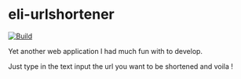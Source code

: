 # eli-urlshortener
[![Build](https://github.com/eliferd/eli-urlshortener/actions/workflows/deploy.yml/badge.svg)](https://github.com/eliferd/eli-urlshortener/actions/workflows/deploy.yml)

Yet another web application I had much fun with to develop.

Just type in the text input the url you want to be shortened and voila !


